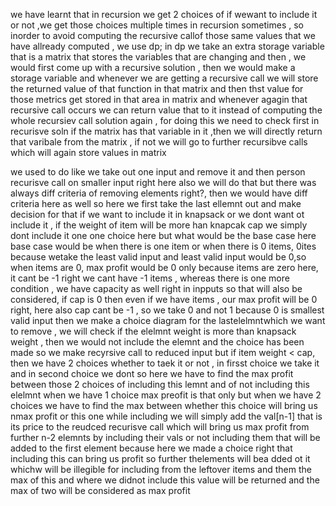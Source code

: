 we have learnt that in recursion we get 2 choices of if wewant to include it or not ,we get those choices multiple times in recursion sometimes , so inorder  to avoid computing the recursive callof those same values that we have allready computed , we use dp;
in dp we take an extra storage variable that is a matrix that stores the variables that are changing and then , we would first come up with a recursive solution , then we would make a storage variable and whenever we are getting a recursive call we will store 
the returned value of that function in that matrix and then thst value for those metrics get stored in that area in matrix and whenever agagin that recursive call occurs we can return value that to it instead of computing the whole recursiev call solution again
, for doing this we need to check first in recurisve soln if the matrix has that variable in it ,then we will directly return that varibale from the matrix , if not we will go to further recursibve calls which will again store values in matrix 

we used to do like we take out one input and remove it and then person recurisve call on smaller input right here also we will do that
but there was always diff criteria of removing elements right?, then we would have diff criteria here as well so here we first take the last ellemnt out and make decision for that if we want to include it in knapsack or we dont want ot include it , if the weight of item will be more han knapcak cap we simply dont include it one one choice here
but what would be the base case here base case would be when there is one item or when there is 0 items, 0ites because wetake the least  valid input and least valid input would be 0,so when items are 0, max profit would be 0 only because items are zero here, it cant be -1  right we cant have -1 items , whereas there is one more condition , we have capacity as well right in inpputs so that will also be considered, if cap is 0 then even if we have items , our max profit will be 0 right, here also cap cant be -1 , so we take 0 and not 1 because 0 is smallest valid input
then we make a choice diagram for the lastelelmntwhich we want to remove , we will check if the elelmnt weight is more than knapsack weight , then we would not include the elemnt and the choice has been made so we make recyrsive call to reduced input
but if item weight < cap, then we have 2 choices whether to taek it or not , in firsst choice we take it and in second choice we dont 
so here we have to find the max profit between those 2 choices of including this lemnt and of not including this elelmnt
when we have 1 choice max preofit is that only but when we have 2 choices we have to find the max between whether this choice will bring us nmax profit or this one 
while including we will simply add the val[n-1] that is its price to the reudced recurisve call which will bring us max profit from further n-2 elemnts by including their vals or not including them
that will be added to the first element because here we made a choice right that including this can bring us profit so further thelements will bea dded ot it whichw will be illegible for including 
from the leftover items and them the max of this and where we didnot include this value will be returned and the max of two will be considered as max profit
